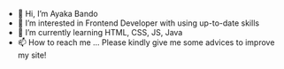 - 👋 Hi, I’m Ayaka Bando
- 👀 I’m interested in Frontend Developer with using up-to-date skills
- 🌱 I’m currently learning HTML, CSS, JS, Java
- 📫 How to reach me ... Please kindly give me some advices to improve my site!

<!---
banban-22/banban-22 is a ✨ special ✨ repository because its `README.md` (this file) appears on your GitHub profile.
You can click the Preview link to take a look at your changes.
--->
